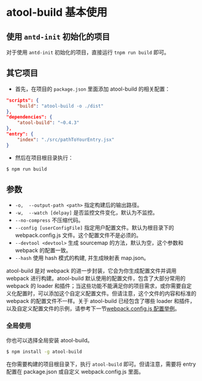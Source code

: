 # atool-build 基本使用

## 使用 `antd-init` 初始化的项目

对于使用 `antd-init` 初始化的项目，直接运行 `tnpm run build` 即可。

## 其它项目

* 首先，在项目的 `package.json` 里面添加 atool-build 的相关配置：

````json
"scripts": {
	"build": "atool-build -o ./dist"
},
"dependencies": {
	"atool-build": "~0.4.3"
},
"entry": {
	"index": "./src/pathToYourEntry.jsx"
}
````

* 然后在项目根目录执行：

````bash
$ npm run build
````


## 参数

* `-o,  --output-path <path>` 指定构建后的输出路径。
* `-w,  --watch [delpay]` 是否监控文件变化，默认为不监控。
* `--no-compress` 不压缩代码。
* `--config [userConfigFile]` 指定用户配置文件。默认为根目录下的 webpack.config.js 文件。这个配置文件不是必须的。
* `--devtool <devtool>` 生成 sourcemap 的方法，默认为空，这个参数和 webpack 的配置一致。
* `--hash` 使用 hash 模式的构建, 并生成映射表 map.json。

atool-build 是对 webpack 的进一步封装，它会为你生成配置文件并调用 webpack 进行构建。atool-build 默认使用的配置文件，包含了大部分常用的 webpack 的 loader 和插件；当这些功能不能满足你的项目需求，或你需要自定义化配置时，可以添加这个自定义配置文件。但请注意，这个文件的内容和标准的 webpack 的配置文件不一样。关于 atool-build 已经包含了哪些 loader 和插件，以及自定义配置文件的示例，请参考下一节[webpack.config.js 配置举例](./webpack-config.html)。

### 全局使用

你也可以选择全局安装 atool-build。

````bash
$ npm install -g atool-build
````

在你需要构建的项目根目录下，执行 `atool-build` 即可。但请注意，需要将 entry 配置在 package.json 或自定义 webpack.config.js 里面。

